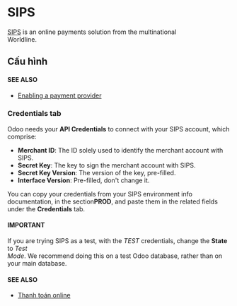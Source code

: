 # SIPS

[SIPS](https://sips.worldline.com/) is an online payments solution from the multinational\
Worldline.

## Cấu hình

#### SEE ALSO
- [Enabling a payment provider](../payment_providers.md#payment-providers-add-new)

### Credentials tab

Odoo needs your **API Credentials** to connect with your SIPS account, which comprise:

* **Merchant ID**: The ID solely used to identify the merchant account with SIPS.
* **Secret Key**: The key to sign the merchant account with SIPS.
* **Secret Key Version**: The version of the key, pre-filled.
* **Interface Version**: Pre-filled, don't change it.

You can copy your credentials from your SIPS environment info documentation, in the section**PROD**, and paste them in the related fields under the **Credentials** tab.

#### IMPORTANT

If you are trying SIPS as a test, with the _TEST_ credentials, change the **State** to _Test_\
_Mode_. We recommend doing this on a test Odoo database, rather than on your main database.

#### SEE ALSO
- [Thanh toán online](../payment_providers.md)
